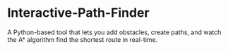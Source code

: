 # Interactive-Path-Finder
A Python-based tool that lets you add obstacles, create paths, and watch the A* algorithm find the shortest route in real-time.
